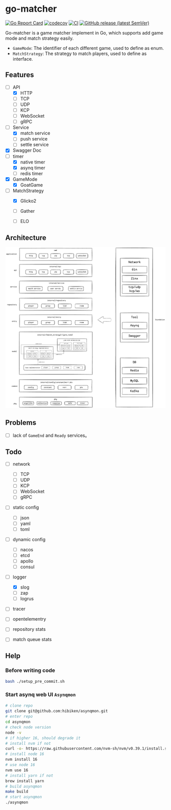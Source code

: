# go-matcher

[![Go Report Card](https://goreportcard.com/badge/github.com/hedon954/go-matcher)](https://goreportcard.com/report/github.com/hedon954/go-matcher)
[![codecov](https://codecov.io/github/hedon954/go-matcher/graph/badge.svg?token=FEW1EL1FKG)](https://codecov.io/github/hedon954/go-matcher)
[![CI](https://github.com/hedon954/go-matcher/workflows/build/badge.svg)](https://github.com/hedon954/go-matcher/actions)
[![GitHub release (latest SemVer)](https://img.shields.io/github/v/release/hedon954/go-matcher?sort=semver)](https://github.com/hedon954/go-matcher/releases)

Go-matcher is a game matcher implement in Go, which supports add game mode and match strategy easily.

- `GameMode`: The identifier of each different game, used to define as enum.
- `MatchStrategy`: The strategy to match players, used to define as interface.



## Features

- [ ] API
  - [x] HTTP
  - [ ] TCP
  - [ ] UDP
  - [ ] KCP
  - [ ] WebSocket
  - [ ] gRPC
- [ ] Service
  - [x] match service
  - [ ] push service
  - [ ] settle service
- [x] Swagger Doc
- [ ] timer
  - [x] native timer
  - [x] asynq timer
  - [ ] redis timer

- [x] GameMode
  - [x] GoatGame
- [ ] MatchStrategy
  - [x] Glicko2
  - [ ] Gather
  - [ ] ELO



## Architecture

![go-matcher architecture](assets/img/architecture.png)



## Problems

- [ ] lack of `GameEnd` and `Ready` services。



## Todo

- [ ] network
  - [ ] TCP
  - [ ] UDP
  - [ ] KCP
  - [ ] WebSocket
  - [ ] gRPC
- [ ] static config
  - [ ] json
  - [ ] yaml
  - [ ] toml
- [ ] dynamic config
  - [ ] nacos
  - [ ] etcd
  - [ ] apollo
  - [ ] consul
- [ ] logger
  - [x] slog
  - [ ] zap
  - [ ] logrus
- [ ] tracer
- [ ] opentelementry
- [ ] repository stats
- [ ] match queue stats




## Help

### Before writing code

```bash
bash ./setup_pre_commit.sh
```

### Start asynq web UI `Asynqmon`

```bash
# clone repo
git clone git@github.com:hibiken/asynqmon.git
# enter repo
cd asynqmon
# check node version
node -v
# if higher 16, should degrade it
# install nvm if not
curl -o- https://raw.githubusercontent.com/nvm-sh/nvm/v0.39.1/install.sh | bash
# install node 16
nvm install 16
# use node 16
nvm use 16
# install yarn if not
brew install yarn
# build asynqmon
make build
# start asynqmon
./asynqmon
```